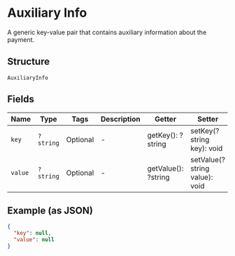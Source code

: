 
# Auxiliary Info

A generic key-value pair that contains auxiliary information about the payment.

## Structure

`AuxiliaryInfo`

## Fields

| Name | Type | Tags | Description | Getter | Setter |
|  --- | --- | --- | --- | --- | --- |
| `key` | `?string` | Optional | - | getKey(): ?string | setKey(?string key): void |
| `value` | `?string` | Optional | - | getValue(): ?string | setValue(?string value): void |

## Example (as JSON)

```json
{
  "key": null,
  "value": null
}
```

